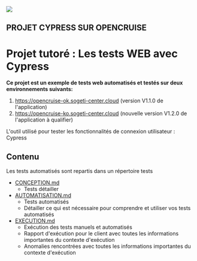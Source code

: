 <img src="/Users/tam/Downloads/logo_opencruise.png">

## PROJET CYPRESS SUR OPENCRUISE
# Projet tutoré : Les tests WEB avec Cypress
**Ce projet est un exemple de tests web automatisés et testés sur deux environnements suivants:**

1. https://opencruise-ok.sogeti-center.cloud (version V1.1.0 de l'application)
2. https://opencruise-ko.sogeti-center.cloud (nouvelle version V1.2.0 de l'application à qualifier)

L'outil utilisé pour tester les fonctionnalités de connexion utilisateur : Cypress

## Contenu

Les tests automatisés sont repartis dans un répertoire tests  

- [CONCEPTION.md](doc/CONCEPTION.md)
  - Tests détailler 
- [AUTOMATISATION.md](doc/AUTOMATISATION.md)
  - Tests automatisés
  - Détailler ce qui est nécessaire pour comprendre et utiliser vos tests automatisés
- [EXECUTION.md](doc/EXECUTION.md)
  - Exécution des tests manuels et automatisés 
  - Rapport d'exécution pour le client avec toutes les informations importantes du contexte d'exécution
  - Anomalies rencontrées avec toutes les informations importantes du contexte d'exécution

